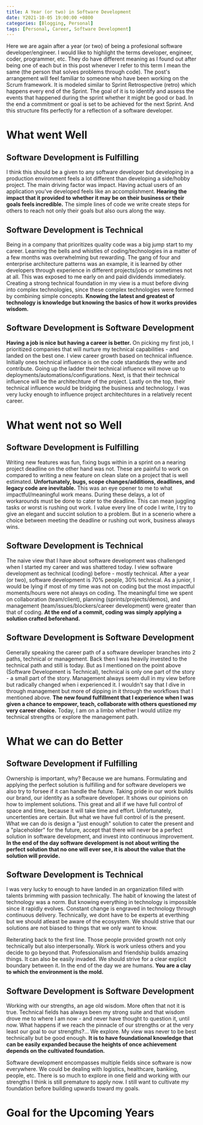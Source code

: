 ```yaml
---
title: A Year (or two) in Software Development
date: Y2021-10-05 19:00:00 +0800
categories: [Blogging, Personal]
tags: [Personal, Career, Software Development]
---
```


Here we are again after a year (or two) of being a profesional software developer/engineer. I would like to highlight the terms developer, engineer, coder, programmer, etc. They do have different meaning as I found out after being one of each but in this post whenever I refer to this term I mean the same (the person that solves problems through code). The post's arrangement will feel familiar to someone who have been working on the Scrum framework. It is modeled similar to Sprint Retrospective (retro) which happens every end of the Sprint. The goal of it is to identify and assess the events that happened during the sprint whether it might be good or bad. In the end a commitment or goal is set to be achieved for the next Sprint. And this structure fits perfectly for a reflection of a software developer.

# What went Well
## Software Development is Fulfilling
I think this should be a given to any software developer but developing in a production environment feels a lot different than developing a side/hobby project. The main driving factor was impact. Having actual users of an application you've developed feels like an accomplishment. __Hearing the impact that it provided to whether it may be on their business or their goals feels incredible.__ The simple lines of code we write create steps for others to reach not only their goals but also ours along the way.

## Software Development is Technical
Being in a company that prioritizes quality code was a big jump start to my career. Learning the bells and whistles of coding/technologies in a matter of a few months was overwhelming but rewarding. The gang of four and enterprise architecture patterns was an example, it is learned by other developers through experience in different projects/jobs or sometimes not at all. This was exposed to me early on and paid dividends immediately. Creating a strong technical foundation in my view is a must before diving into complex technologies, since these complex technologies were formed by combining simple concepts. __Knowing the latest and greatest of technology is knowledge but knowing the basics of how it works provides wisdom.__

## Software Development is Software Development
__Having a job is nice but having a career is better.__ On picking my first job, I prioritized companies that will nurture my technical capabilities - and landed on the best one. I view career growth based on technical influence. Initially ones technical influence is on the code standards they write and contribute. Going up the ladder their technical influence will move up to deployments/automations/configurations. Next, is that their technical influence will be the architechture of the project. Lastly on the top, their technical influence would be bridging the business and technology. I was very lucky enough to influence project architechtures in a relatively recent career.

# What went not so Well
## Software Development is Fulfilling
Writing new features was fun, fixing bugs within in a sprint on a nearing project deadline on the other hand was not. These are painful to work on compared to writing a new feature on clean slate on a project that is well estimated. __Unfortunately, bugs, scope changes/additions, deadlines, and legacy code are inevitable.__ This was an eye opener to me to what impactful/meaningful work means. During these delays, a lot of workarounds must be done to cater to the deadline. This can mean juggling tasks or worst is rushing out work. I value every line of code I write, I try to give an elegant and succint solution to a problem. But in a scenerio where a choice between meeting the deadline or rushing out work, business always wins.

## Software Development is Technical
The naive view that I have about software development was challenged when I started my career and was shattered today. I view software development as technical (coding) before - mostly technical. After a year (or two), software development is 70% people, 30% technical. As a junior, I would be lying if most of my time was not on coding but the most impactful moments/hours were not always on coding. The meaningful time we spent on collaboration (team/client), planning (sprints/projects/demos), and management (team/issues/blockers/career development) were greater than that of coding. __At the end of a commit, coding was simply applying a solution crafted beforehand.__

## Software Development is Software Development
Generally speaking the career path of a software developer branches into 2 paths, technical or management. Back then I was heavily invested to the technical path and still is today. But as I mentioned on the point above (Software Development is Technical), technical is only one part of the story - a small part of the story. Management always seem dull in my view before but radically changed when i experienced it. I wouldn't say that I dive in through management but more of dipping in it through the workflows that I mentioned above. __The new found fulfillment that I experience when I was given a chance to empower, teach, collaborate with others questioned my very career choice.__ Today, I am on a limbo whether I would utilize my technical strengths or explore the management path.

# What we can do Better
## Software Development if Fulfilling
Ownership is important, why? Because we are humans. Formulating and applying the perfect solution is fulfilling and for software developers we also try to forsee if it can handle the future. Taking pride in our work builds our brand, our identity as a software developer. It shows our opinions on how to implement solutions. This great and all if we have full control of space and time, because it will take time and effort. Unfortunately, uncertenties are certain. But what we have full control of is the present. What we can do is design a "just enough" solution to cater the present and a "placeholder" for the future, accept that there will never be a perfect solution in software development, and invest into continuous improvement. __In the end of the day software development is not about writing the perfect solution that no one will ever see, it is about the value that the solution will provide.__

## Software Development is Technical
I was very lucky to enough to have landed in an organization filled with talents brimming with passion technically. The habit of knowing the latest of technology was a norm. But knowing everything in technology is impossible since it rapidly evolves. Constant change is engraved in technology through continuous delivery. Technically, we dont have to be experts at everthing but we should atleast be aware of the ecosystem. We should strive that our solutions are not biased to things that we only want to know.

Reiterating back to the first line. Those people provided growth not only technically but also interpersonally. Work is work unless others and you decide to go beyond that. Professionalism and friendship builds amazing things. It can also be easily invaded. We should strive for a clear explicit boundary between it. In the end of the day we are humans. __You are a clay to which the environment is the mold.__

## Software Development is Software Development
Working with our strengths, an age old wisdom. More often that not it is true. Technical fields has always been my strong suite and that wisdom drove me to where I am now - and never have thought to question it, until now. What happens if we reach the pinnacle of our strengths or at the very least our goal to our strengths?... We explore. My view was never to be best technically but be good enough. __It is to have foundational knowledge that can be easily expanded because the heights of once achievement depends on the cultivated foundation.__

Software development encompasses multiple fields since software is now everywhere. We could be dealing with logistics, healthcare, banking, people, etc. There is so much to explore in one field and working with our strengths I think is still premature to apply now. I still want to cultivate my foundation before building upwards toward my goals.

# Goal for the Upcoming Years
